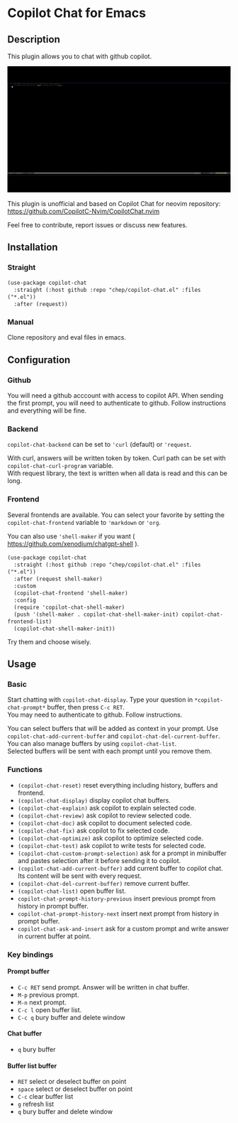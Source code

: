 # Copilot Chat for Emacs
## Description
This plugin allows you to chat with github copilot.

![copilot-chat demo](chat.gif?raw=true "copilot-chat demo")

This plugin is unofficial and based on Copilot Chat for neovim repository: https://github.com/CopilotC-Nvim/CopilotChat.nvim

Feel free to contribute, report issues or discuss new features.

## Installation
### Straight
```
(use-package copilot-chat
  :straight (:host github :repo "chep/copilot-chat.el" :files ("*.el"))
  :after (request))
```

### Manual
Clone repository and eval files in emacs.

## Configuration
### Github
You will need a github acccount with access to copilot API. When sending the first prompt, you will need to authenticate to github. Follow instructions and everything will be fine.

### Backend
`copilot-chat-backend` can be set to `'curl` (default) or `'request`.

With curl, answers will be written token by token. Curl path can be set with `copilot-chat-curl-program` variable.  
With request library, the text is written when all data is read and this can be long.

### Frontend
Several frontends are available. You can select your favorite by setting the `copilot-chat-frontend` variable to `'markdown` or `'org`.

You can also use `'shell-maker` if you want ( https://github.com/xenodium/chatgpt-shell ).
```
(use-package copilot-chat
  :straight (:host github :repo "chep/copilot-chat.el" :files ("*.el"))
  :after (request shell-maker)
  :custom
  (copilot-chat-frontend 'shell-maker)
  :config
  (require 'copilot-chat-shell-maker)
  (push '(shell-maker . copilot-chat-shell-maker-init) copilot-chat-frontend-list)
  (copilot-chat-shell-maker-init))
```

Try them and choose wisely.

## Usage
### Basic
Start chatting with `copilot-chat-display`. Type your question in `*copilot-chat-prompt*` buffer, then press `C-c RET`.  
You may need to authenticate to github. Follow instructions.

You can select buffers that will be added as context in your prompt. Use `copilot-chat-add-current-buffer` and `copilot-chat-del-current-buffer`. You can also manage buffers by using `copilot-chat-list`.  
Selected buffers will be sent with each prompt until you remove them.


### Functions
- `(copilot-chat-reset)` reset everything including history, buffers and frontend.
- `(copilot-chat-display)` display copilot chat buffers.
- `(copilot-chat-explain)` ask copilot to explain selected code.
- `(copilot-chat-review)` ask copilot to review selected code.
- `(copilot-chat-doc)` ask copilot to document selected code.
- `(copilot-chat-fix)` ask copilot to fix selected code.
- `(copilot-chat-optimize)` ask copilot to optimize selected code.
- `(copilot-chat-test)` ask copilot to write tests for selected code.
- `(copilot-chat-custom-prompt-selection)` ask for a prompt in minibuffer and pastes selection after it before sending it to copilot.
- `(copilot-chat-add-current-buffer)` add current buffer to copilot chat. Its content will be sent with every request.
- `(copilot-chat-del-current-buffer)` remove current buffer.
- `(copilot-chat-list)` open buffer list.
- `copilot-chat-prompt-history-previous` insert previous prompt from history in prompt buffer.
- `copilot-chat-prompt-history-next` insert next prompt from history in prompt buffer.
- `copilot-chat-ask-and-insert` ask for a custom prompt and write answer in current buffer at point.

### Key bindings
#### Prompt buffer
- `C-c RET` send prompt. Answer will be written in chat buffer.
- `M-p` previous prompt.
- `M-n` next prompt.
- `C-c l` open buffer list.
- `C-c q` bury buffer and delete window

#### Chat buffer
- `q` bury buffer

#### Buffer list buffer
- `RET` select or deselect buffer on point
- `space` select or deselect buffer on point
- `C-c` clear buffer list
- `g` refresh list
- `q` bury buffer and delete window
